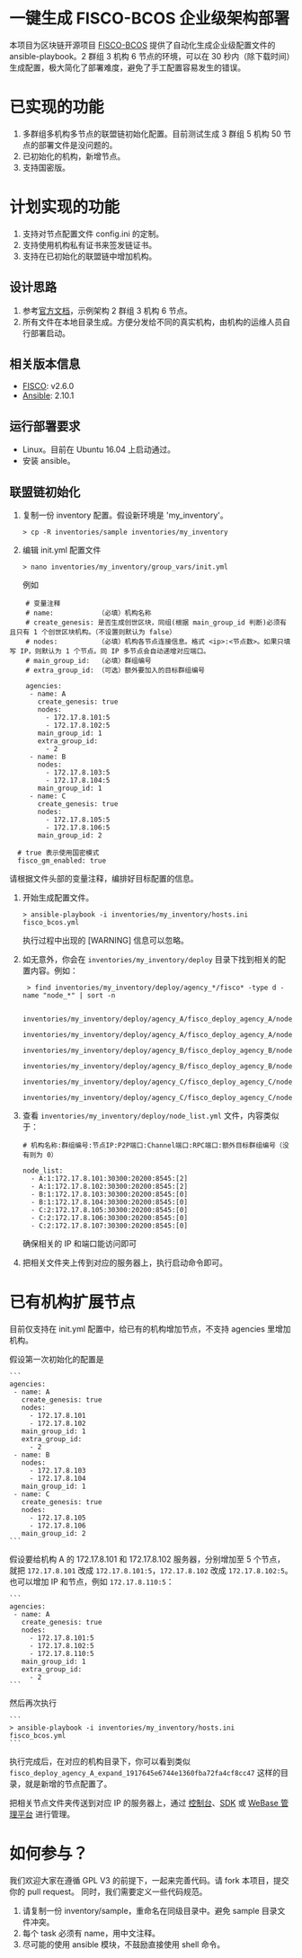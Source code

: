 # 一键生成 FISCO-BCOS 企业级架构部署
本项目为区块链开源项目 [FISCO-BCOS](https://github.com/FISCO-BCOS/FISCO-BCOS) 提供了自动化生成企业级配置文件的 ansible-playbook。2 群组 3 机构 6 节点的环境，可以在 30 秒内（除下载时间）生成配置，极大简化了部署难度，避免了手工配置容易发生的错误。

# 已实现的功能
1. 多群组多机构多节点的联盟链初始化配置。目前测试生成 3 群组 5 机构 50 节点的部署文件是没问题的。
1. 已初始化的机构，新增节点。
1. 支持国密版。

# 计划实现的功能
1. 支持对节点配置文件 config.ini 的定制。
1. 支持使用机构私有证书来签发链证书。
1. 支持在已初始化的联盟链中增加机构。

## 设计思路
1. 参考[官方文档](https://fisco-bcos-documentation.readthedocs.io/zh_CN/latest/docs/enterprise_tools/tutorial_detail_operation.html)，示例架构 2 群组 3 机构 6 节点。
1. 所有文件在本地目录生成。方便分发给不同的真实机构，由机构的运维人员自行部署启动。

## 相关版本信息
* [FISCO](https://github.com/FISCO-BCOS/FISCO-BCOS/blob/master/docs/README_CN.md): v2.6.0
* [Ansible](https://github.com/ansible/ansible): 2.10.1

## 运行部署要求
* Linux。目前在 Ubuntu 16.04 上启动通过。
* 安装 ansible。

## 联盟链初始化
1. 复制一份 inventory 配置。假设新环境是 'my_inventory'。

   ```
   > cp -R inventories/sample inventories/my_inventory
   ```

1. 编辑 init.yml 配置文件

   ```
   > nano inventories/my_inventory/group_vars/init.yml
   ```

   例如

```
	# 变量注释
	# name:           （必填）机构名称
	# create_genesis: 是否生成创世区块，同组(根据 main_group_id 判断)必须有且只有 1 个创世区块机构。（不设置则默认为 false）
	# nodes:          （必填）机构各节点连接信息。格式 <ip>:<节点数>。如果只填写 IP，则默认为 1 个节点。同 IP 多节点会自动递增对应端口。
	# main_group_id:  （必填）群组编号
	# extra_group_id: （可选）额外要加入的目标群组编号

	agencies:
	 - name: A
	   create_genesis: true
	   nodes:
	     - 172.17.8.101:5
	     - 172.17.8.102:5
	   main_group_id: 1
	   extra_group_id:
	     - 2
	 - name: B
	   nodes:
	     - 172.17.8.103:5
	     - 172.17.8.104:5
	   main_group_id: 1
	 - name: C
	   create_genesis: true
	   nodes:
	     - 172.17.8.105:5
	     - 172.17.8.106:5
	   main_group_id: 2

  # true 表示使用国密模式
  fisco_gm_enabled: true
```

   请根据文件头部的变量注释，编排好目标配置的信息。

1. 开始生成配置文件。

   ```
   > ansible-playbook -i inventories/my_inventory/hosts.ini fisco_bcos.yml
   ```

   执行过程中出现的 [WARNING] 信息可以忽略。

1. 如无意外，你会在 `inventories/my_inventory/deploy` 目录下找到相关的配置内容。例如：

   ```
    > find inventories/my_inventory/deploy/agency_*/fisco* -type d -name "node_*" | sort -n

    inventories/my_inventory/deploy/agency_A/fisco_deploy_agency_A/node_172.17.8.101_30300
    inventories/my_inventory/deploy/agency_A/fisco_deploy_agency_A/node_172.17.8.102_30300
    inventories/my_inventory/deploy/agency_B/fisco_deploy_agency_B/node_172.17.8.103_30300
    inventories/my_inventory/deploy/agency_B/fisco_deploy_agency_B/node_172.17.8.104_30300
    inventories/my_inventory/deploy/agency_C/fisco_deploy_agency_C/node_172.17.8.105_30300
    inventories/my_inventory/deploy/agency_C/fisco_deploy_agency_C/node_172.17.8.106_30300
   ```

1. 查看 `inventories/my_inventory/deploy/node_list.yml` 文件，内容类似于：

	```
	# 机构名称:群组编号:节点IP:P2P端口:Channel端口:RPC端口:额外目标群组编号（没有则为 0）

	node_list:
	  - A:1:172.17.8.101:30300:20200:8545:[2]
	  - A:1:172.17.8.102:30300:20200:8545:[2]
	  - B:1:172.17.8.103:30300:20200:8545:[0]
	  - B:1:172.17.8.104:30300:20200:8545:[0]
	  - C:2:172.17.8.105:30300:20200:8545:[0]
	  - C:2:172.17.8.106:30300:20200:8545:[0]
	  - C:2:172.17.8.107:30300:20200:8545:[0]
	```
	确保相关的 IP 和端口能访问即可

1. 把相关文件夹上传到对应的服务器上，执行启动命令即可。

# 已有机构扩展节点

目前仅支持在 init.yml 配置中，给已有的机构增加节点，不支持 agencies 里增加机构。

假设第一次初始化的配置是


	```
	agencies:
	 - name: A
	   create_genesis: true
	   nodes:
	     - 172.17.8.101
	     - 172.17.8.102
	   main_group_id: 1
	   extra_group_id:
	     - 2
	 - name: B
	   nodes:
	     - 172.17.8.103
	     - 172.17.8.104
	   main_group_id: 1
	 - name: C
	   create_genesis: true
	   nodes:
	     - 172.17.8.105
	     - 172.17.8.106
	   main_group_id: 2
	```

假设要给机构 A 的 172.17.8.101 和 172.17.8.102 服务器，分别增加至 5 个节点，就把 `172.17.8.101` 改成 `172.17.8.101:5`，`172.17.8.102` 改成 `172.17.8.102:5`。也可以增加 IP 和节点，例如 `172.17.8.110:5`：

	```
	agencies:
	 - name: A
	   create_genesis: true
	   nodes:
	     - 172.17.8.101:5
	     - 172.17.8.102:5
	     - 172.17.8.110:5
	   main_group_id: 1
	   extra_group_id:
	     - 2
	```

然后再次执行

	```
	> ansible-playbook -i inventories/my_inventory/hosts.ini fisco_bcos.yml
	```

执行完成后，在对应的机构目录下，你可以看到类似 `fisco_deploy_agency_A_expand_1917645e6744e1360fba72fa4cf8cc47` 这样的目录，就是新增的节点配置了。

把相关节点文件夹传送到对应 IP 的服务器上，通过 [控制台](https://fisco-bcos-documentation.readthedocs.io/zh_CN/latest/docs/manual/console_of_java_sdk.html)、[SDK](https://fisco-bcos-documentation.readthedocs.io/zh_CN/latest/docs/sdk/index.html) 或 [WeBase 管理平台](https://fisco-bcos-documentation.readthedocs.io/zh_CN/latest/docs/webase/webase.html) 进行管理。


# 如何参与？
我们欢迎大家在遵循 GPL V3 的前提下，一起来完善代码。请 fork 本项目，提交你的 pull request。
同时，我们需要定义一些代码规范。

1. 请复制一份 inventory/sample，重命名在同级目录中。避免 sample 目录文件冲突。
1. 每个 task 必须有 name，用中文注释。
1. 尽可能的使用 ansible 模块，不鼓励直接使用 shell 命令。

